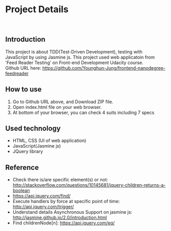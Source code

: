 # Project Details
</br>

## Introduction
This project is about TDD(Test-Driven Development), testing with JavaScript by using Jasmine js. This project used web applicatoin from 'Feed Reader Testing' on Front-end Development Udacity course.
</br>
Github URL here: https://github.com/Younghun-Jung/frontend-nanodegree-feedreader

## How to use
1. Go to Github URL above, and Download ZIP file.
2. Open index.html file on your web browser.
3. At bottom of your browser, you can check 4 suits including 7 specs

## Used technology
- HTML, CSS (UI of web application)
- JavaScript(Jasmine js)
- JQuery library

## Reference
- Check there is/are specific element(s) or not:
http://stackoverflow.com/questions/10145681/jquery-children-returns-a-boolean </br>
- https://api.jquery.com/find/ </br>
- Execute handlers by force at specific point of time:
http://api.jquery.com/trigger/ </br>
- Understand details Asynchronous Support on jasmine js:
http://jasmine.github.io/2.0/introduction.html </br>
- Find childrenNode[n]:
https://api.jquery.com/eq/ </br>

